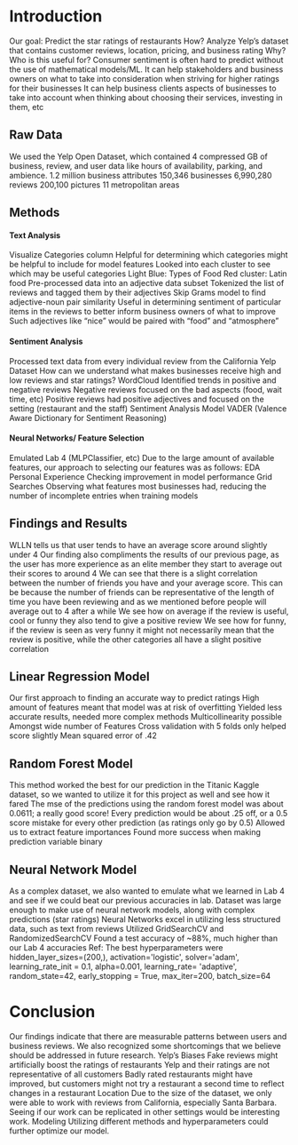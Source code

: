 # Introduction
Our goal: Predict the star ratings of restaurants
How? 
Analyze Yelp’s dataset that contains customer reviews, location, pricing, and business rating
Why? Who is this useful for?
Consumer sentiment is often hard to predict without the use of mathematical models/ML.
It can help stakeholders and business owners on what to take into consideration when striving for higher ratings for their businesses
It can help business clients aspects of businesses to take into account when thinking about choosing their services, investing in them, etc

## Raw Data
We used the Yelp Open Dataset, which contained 4 compressed GB of business, review, and user data like hours of availability, parking, and ambience. 
1.2 million business attributes
150,346 businesses
6,990,280 reviews
200,100 pictures
11 metropolitan areas

## Methods
#### Text Analysis
Visualize Categories column
Helpful for determining which categories might be helpful to include for model features
Looked into each cluster to see which may be useful categories
Light Blue: Types of Food
Red cluster: Latin food
Pre-processed data into an adjective data subset
Tokenized the list of reviews and tagged them by their adjectives
Skip Grams model to find adjective-noun pair similarity
Useful in determining sentiment of particular items in the reviews to better inform business owners of what to improve
Such adjectives like “nice” would be paired with “food” and “atmosphere”

#### Sentiment Analysis
Processed text data from every individual review from the California Yelp Dataset
How can we understand what makes businesses receive high and low reviews and star ratings?
WordCloud
Identified trends in positive and negative reviews
Negative reviews focused on the bad aspects (food, wait time, etc)
Positive reviews had positive adjectives and focused on the setting (restaurant and the staff)
Sentiment Analysis Model
VADER (Valence Aware Dictionary for Sentiment Reasoning)


#### Neural Networks/ Feature Selection
Emulated Lab 4 (MLPClassifier, etc)
Due to the large amount of available features, our approach to selecting our features was as follows:
EDA
Personal Experience
Checking improvement in model performance
Grid Searches
Observing what features 
most businesses had, reducing
the number of incomplete
entries when training models


## Findings  and Results
WLLN tells us that user tends to have an average score around slightly under 4
Our finding also compliments the results of our previous page, as the user has more experience as an elite member they start to average out their scores to around 4
We can see that there is a slight correlation between the number of friends you have and your average score. This can be because the number of friends can be representative of the length of time you have been reviewing and as we mentioned before people will average out to 4 after a while
We see how on average if the review is useful, cool or funny they also tend to give a positive review
We see how for funny, if the review is seen as very funny it might not necessarily mean that the review is positive, while the other categories all have a slight positive correlation


## Linear Regression Model
Our first approach to finding an accurate way to predict ratings
High amount of features meant that model was 
at risk of overfitting
Yielded less accurate results, needed more complex methods
Multicollinearity possible
Amongst wide number of
Features
Cross validation with 5 folds only helped score slightly
Mean squared error of .42

## Random Forest Model
This method worked the best for our prediction in the Titanic Kaggle dataset, so we wanted to utilize it for this project as well and see how it fared
The mse of the predictions using the random forest model was about 0.0611; a really good score!
Every prediction would be about .25 off, or a 0.5 score mistake for every other prediction (as ratings only go by 0.5)
Allowed us to extract feature importances
Found more success when making prediction variable binary


## Neural Network Model
As a complex dataset, we also wanted to emulate what we learned in Lab 4 and see if we could beat our previous accuracies in lab.
Dataset was large enough to make use
of neural network models, along with complex predictions (star ratings)
Neural Networks excel in utilizing less structured data, such as text from reviews
Utilized GridSearchCV and RandomizedSearchCV
Found a test accuracy of ~88%, much higher than our Lab 4 accuracies
Ref: The best hyperparameters were hidden_layer_sizes=(200,), activation='logistic', solver='adam', learning_rate_init = 0.1, alpha=0.001, learning_rate= 'adaptive', random_state=42, early_stopping = True, max_iter=200, batch_size=64


# Conclusion
Our findings indicate that there are measurable patterns between users and business reviews.
We also recognized some shortcomings that we believe should be addressed in future research.
Yelp’s Biases
Fake reviews might artificially boost the ratings of restaurants
Yelp and their ratings are not representative of all customers
Badly rated restaurants might have improved, but customers might not try a restaurant a second time to reflect changes in a restaurant
Location
Due to the size of the dataset, we only were able to work with reviews from California, especially Santa Barbara. Seeing if our work can be replicated in other settings would be interesting work.
Modeling
Utilizing different methods and hyperparameters could further optimize our model.

